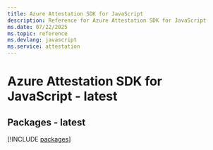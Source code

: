 ```yaml
---
title: Azure Attestation SDK for JavaScript
description: Reference for Azure Attestation SDK for JavaScript
ms.date: 07/22/2025
ms.topic: reference
ms.devlang: javascript
ms.service: attestation
---
```

# Azure Attestation SDK for JavaScript - latest
## Packages - latest
[!INCLUDE [packages](attestation-index.md)]